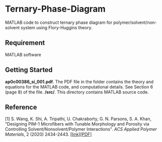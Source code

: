 # Ternary-Phase-Diagram
MATLAB code to construct ternary phase diagram for polymer/solvent/non-solvent system using Flory-Huggins theory.

## Requirement
MATLAB software

## Getting Started
**ap0c00386_si_001.pdf**. The PDF file in the folder contains the theory and equations for the MATLAB code, and computational details. See Section 6 (page 8) of the file. 
**/src/**. This directory contains MATLAB source code. 

## Reference
[1] S. Wang, K. Shi, A. Tripathi, U. Chakraborty, G. N. Parsons, S. A. Khan, \"Designing PIM-1 Microfibers with Tunable Morphology and Porosity via Controlling Solvent/Nonsolvent/Polymer Interactions\". *ACS Applied Polymer Materials*, 2 (2020) 2434-2443. [[link]](https://pubs.acs.org/doi/abs/10.1021/acsapm.0c00386)[[PDF]](http://kaihangshi.github.io/assets/docs/paper/Wang_acsapm_2020.pdf)<br/>
